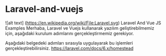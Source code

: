# Laravel-and-vuejs
![alt text] (https://en.wikipedia.org/wiki/File:Laravel.svg)
Laravel And Vue JS Examples
Merhaba, Laravel ve Vuejs kullanarak yazılım geliştirebilmemiz için, aşağıdaki kurulum adımlarını gerçekleştirmemiz gerekiyor. 

Aşağıdaki belgedeki adımları sırasıyla uygulayarak bu işlemleri gerçekleştirebilirsiniz.
https://laravel.com/docs/6.x/homestead
